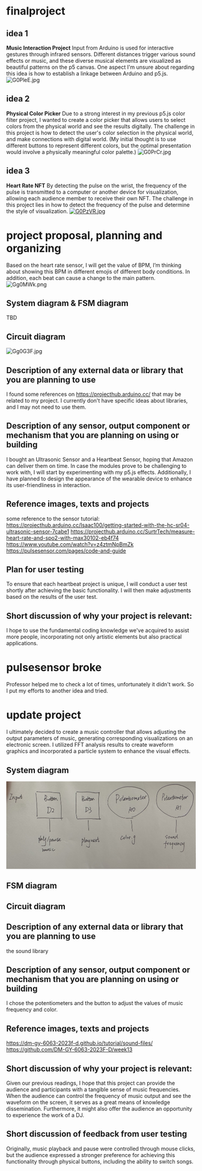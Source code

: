 # finalproject
 
## idea 1
**Music Interaction Project**
Input from Arduino is used for interactive gestures through infrared sensors. Different distances trigger various sound effects or music, and these diverse musical elements are visualized as beautiful patterns on the p5 canvas.
One aspect I'm unsure about regarding this idea is how to establish a linkage between Arduino and p5.js.
![G0PleE.jpg](https://imgpile.com/images/G0PleE.jpg)

## idea 2
**Physical Color Picker**
Due to a strong interest in my previous p5.js color filter project, I wanted to create a color picker that allows users to select colors from the physical world and see the results digitally.
The challenge in this project is how to detect the user's color selection in the physical world, and make connections with digital world. (My initial thought is to use different buttons to represent different colors, but the optimal presentation would involve a physically meaningful color palette.)
![G0PrCr.jpg](https://imgpile.com/images/G0PrCr.jpg)

## idea 3
**Heart Rate NFT**
By detecting the pulse on the wrist, the frequency of the pulse is transmitted to a computer or another device for visualization, allowing each audience member to receive their own NFT.
The challenge in this project lies in how to detect the frequency of the pulse and determine the style of visualization.
[![G0PzVR.jpg](https://imgpile.com/images/G0PzVR.jpg)](https://imgpile.com/i/G0PzVR)


# project proposal, planning and organizing
Based on the heart rate sensor, I will get the value of BPM, I’m thinking about showing this BPM in different emojis of different body conditions. In addition, each beat can cause a change to the main pattern.
![Gg0MWk.png](https://imgpile.com/images/Gg0MWk.png)

## System diagram & FSM diagram
TBD

## Circuit diagram
![Gg0G3F.jpg](https://imgpile.com/images/Gg0G3F.jpg)

## Description of any external data or library that you are planning to use
I found some references on https://projecthub.arduino.cc/ that may be related to my project. I currently don't have specific ideas about libraries, and I may not need to use them.

## Description of any sensor, output component or mechanism that you are planning on using or building
I bought an Ultrasonic Sensor and a Heartbeat Sensor, hoping that Amazon can deliver them on time. In case the modules prove to be challenging to work with, I will start by experimenting with my p5.js effects. Additionally, I have planned to design the appearance of the wearable device to enhance its user-friendliness in interaction.

## Reference images, texts and projects
some reference to the sensor tutorial: 
https://projecthub.arduino.cc/Isaac100/getting-started-with-the-hc-sr04-ultrasonic-sensor-7cabe1
https://projecthub.arduino.cc/SurtrTech/measure-heart-rate-and-spo2-with-max30102-eb4f74
https://www.youtube.com/watch?v=z4ztmNpBmZk
https://pulsesensor.com/pages/code-and-guide

## Plan for user testing
To ensure that each heartbeat project is unique, I will conduct a user test shortly after achieving the basic functionality. I will then make adjustments based on the results of the user test.

## Short discussion of why your project is relevant:
I hope to use the fundamental coding knowledge we've acquired to assist more people, incorporating not only artistic elements but also practical applications.

# pulsesensor broke
Professor helped me to check a lot of times, unfortunately it didn't work. So I put my efforts to another idea and tried.

# update project
I ultimately decided to create a music controller that allows adjusting the output parameters of music, generating corresponding visualizations on an electronic screen. I utilized FFT analysis results to create waveform graphics and incorporated a particle system to enhance the visual effects.

## System diagram
![system diagram](IMG_3544.jpeg)

## FSM diagram

## Circuit diagram

## Description of any external data or library that you are planning to use
the sound library

## Description of any sensor, output component or mechanism that you are planning on using or building
I chose the potentiometers and the button to adjust the values of music frequency and color.

## Reference images, texts and projects
https://dm-gy-6063-2023f-d.github.io/tutorial/sound-files/
https://github.com/DM-GY-6063-2023F-D/week13

## Short discussion of why your project is relevant:
Given our previous readings, I hope that this project can provide the audience and participants with a tangible sense of music frequencies. When the audience can control the frequency of music output and see the waveform on the screen, it serves as a great means of knowledge dissemination. Furthermore, it might also offer the audience an opportunity to experience the work of a DJ.

## Short discussion of feedback from user testing
Originally, music playback and pause were controlled through mouse clicks, but the audience expressed a stronger preference for achieving this functionality through physical buttons, including the ability to switch songs.


